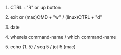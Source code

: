 1. CTRL +"R" or up button

2. exit or (mac)CMD + "w" / (linux)CTRL + "d" 

3. date

4. whereis command-name / which command-name

5. echo {1..5} / seq 5 / jot 5 (mac) 